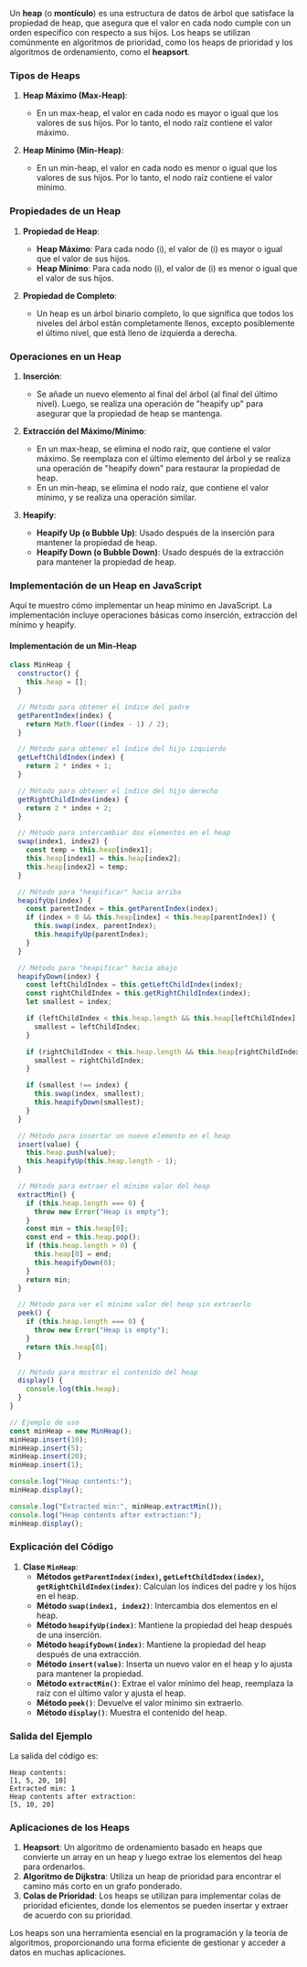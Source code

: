 Un **heap** (o **montículo**) es una estructura de datos de árbol que satisface la propiedad de heap, que asegura que el valor en cada nodo cumple con un orden específico con respecto a sus hijos. Los heaps se utilizan comúnmente en algoritmos de prioridad, como los heaps de prioridad y los algoritmos de ordenamiento, como el **heapsort**.

### Tipos de Heaps

1. **Heap Máximo (Max-Heap)**:
   - En un max-heap, el valor en cada nodo es mayor o igual que los valores de sus hijos. Por lo tanto, el nodo raíz contiene el valor máximo.

2. **Heap Mínimo (Min-Heap)**:
   - En un min-heap, el valor en cada nodo es menor o igual que los valores de sus hijos. Por lo tanto, el nodo raíz contiene el valor mínimo.

### Propiedades de un Heap

1. **Propiedad de Heap**:
   - **Heap Máximo**: Para cada nodo \(i\), el valor de \(i\) es mayor o igual que el valor de sus hijos.
   - **Heap Mínimo**: Para cada nodo \(i\), el valor de \(i\) es menor o igual que el valor de sus hijos.

2. **Propiedad de Completo**:
   - Un heap es un árbol binario completo, lo que significa que todos los niveles del árbol están completamente llenos, excepto posiblemente el último nivel, que está lleno de izquierda a derecha.

### Operaciones en un Heap

1. **Inserción**:
   - Se añade un nuevo elemento al final del árbol (al final del último nivel). Luego, se realiza una operación de "heapify up" para asegurar que la propiedad de heap se mantenga.

2. **Extracción del Máximo/Mínimo**:
   - En un max-heap, se elimina el nodo raíz, que contiene el valor máximo. Se reemplaza con el último elemento del árbol y se realiza una operación de "heapify down" para restaurar la propiedad de heap.
   - En un min-heap, se elimina el nodo raíz, que contiene el valor mínimo, y se realiza una operación similar.

3. **Heapify**:
   - **Heapify Up (o Bubble Up)**: Usado después de la inserción para mantener la propiedad de heap.
   - **Heapify Down (o Bubble Down)**: Usado después de la extracción para mantener la propiedad de heap.

### Implementación de un Heap en JavaScript

Aquí te muestro cómo implementar un heap mínimo en JavaScript. La implementación incluye operaciones básicas como inserción, extracción del mínimo y heapify.

#### Implementación de un Min-Heap

```javascript
class MinHeap {
  constructor() {
    this.heap = [];
  }

  // Método para obtener el índice del padre
  getParentIndex(index) {
    return Math.floor((index - 1) / 2);
  }

  // Método para obtener el índice del hijo izquierdo
  getLeftChildIndex(index) {
    return 2 * index + 1;
  }

  // Método para obtener el índice del hijo derecho
  getRightChildIndex(index) {
    return 2 * index + 2;
  }

  // Método para intercambiar dos elementos en el heap
  swap(index1, index2) {
    const temp = this.heap[index1];
    this.heap[index1] = this.heap[index2];
    this.heap[index2] = temp;
  }

  // Método para "heapificar" hacia arriba
  heapifyUp(index) {
    const parentIndex = this.getParentIndex(index);
    if (index > 0 && this.heap[index] < this.heap[parentIndex]) {
      this.swap(index, parentIndex);
      this.heapifyUp(parentIndex);
    }
  }

  // Método para "heapificar" hacia abajo
  heapifyDown(index) {
    const leftChildIndex = this.getLeftChildIndex(index);
    const rightChildIndex = this.getRightChildIndex(index);
    let smallest = index;

    if (leftChildIndex < this.heap.length && this.heap[leftChildIndex] < this.heap[smallest]) {
      smallest = leftChildIndex;
    }

    if (rightChildIndex < this.heap.length && this.heap[rightChildIndex] < this.heap[smallest]) {
      smallest = rightChildIndex;
    }

    if (smallest !== index) {
      this.swap(index, smallest);
      this.heapifyDown(smallest);
    }
  }

  // Método para insertar un nuevo elemento en el heap
  insert(value) {
    this.heap.push(value);
    this.heapifyUp(this.heap.length - 1);
  }

  // Método para extraer el mínimo valor del heap
  extractMin() {
    if (this.heap.length === 0) {
      throw new Error("Heap is empty");
    }
    const min = this.heap[0];
    const end = this.heap.pop();
    if (this.heap.length > 0) {
      this.heap[0] = end;
      this.heapifyDown(0);
    }
    return min;
  }

  // Método para ver el mínimo valor del heap sin extraerlo
  peek() {
    if (this.heap.length === 0) {
      throw new Error("Heap is empty");
    }
    return this.heap[0];
  }

  // Método para mostrar el contenido del heap
  display() {
    console.log(this.heap);
  }
}

// Ejemplo de uso
const minHeap = new MinHeap();
minHeap.insert(10);
minHeap.insert(5);
minHeap.insert(20);
minHeap.insert(1);

console.log("Heap contents:");
minHeap.display();

console.log("Extracted min:", minHeap.extractMin());
console.log("Heap contents after extraction:");
minHeap.display();
```

### Explicación del Código

1. **Clase `MinHeap`**:
   - **Métodos `getParentIndex(index)`, `getLeftChildIndex(index)`, `getRightChildIndex(index)`**: Calculan los índices del padre y los hijos en el heap.
   - **Método `swap(index1, index2)`**: Intercambia dos elementos en el heap.
   - **Método `heapifyUp(index)`**: Mantiene la propiedad del heap después de una inserción.
   - **Método `heapifyDown(index)`**: Mantiene la propiedad del heap después de una extracción.
   - **Método `insert(value)`**: Inserta un nuevo valor en el heap y lo ajusta para mantener la propiedad.
   - **Método `extractMin()`**: Extrae el valor mínimo del heap, reemplaza la raíz con el último valor y ajusta el heap.
   - **Método `peek()`**: Devuelve el valor mínimo sin extraerlo.
   - **Método `display()`**: Muestra el contenido del heap.

### Salida del Ejemplo

La salida del código es:

```
Heap contents:
[1, 5, 20, 10]
Extracted min: 1
Heap contents after extraction:
[5, 10, 20]
```

### Aplicaciones de los Heaps

1. **Heapsort**: Un algoritmo de ordenamiento basado en heaps que convierte un array en un heap y luego extrae los elementos del heap para ordenarlos.
2. **Algoritmo de Dijkstra**: Utiliza un heap de prioridad para encontrar el camino más corto en un grafo ponderado.
3. **Colas de Prioridad**: Los heaps se utilizan para implementar colas de prioridad eficientes, donde los elementos se pueden insertar y extraer de acuerdo con su prioridad.

Los heaps son una herramienta esencial en la programación y la teoría de algoritmos, proporcionando una forma eficiente de gestionar y acceder a datos en muchas aplicaciones.

